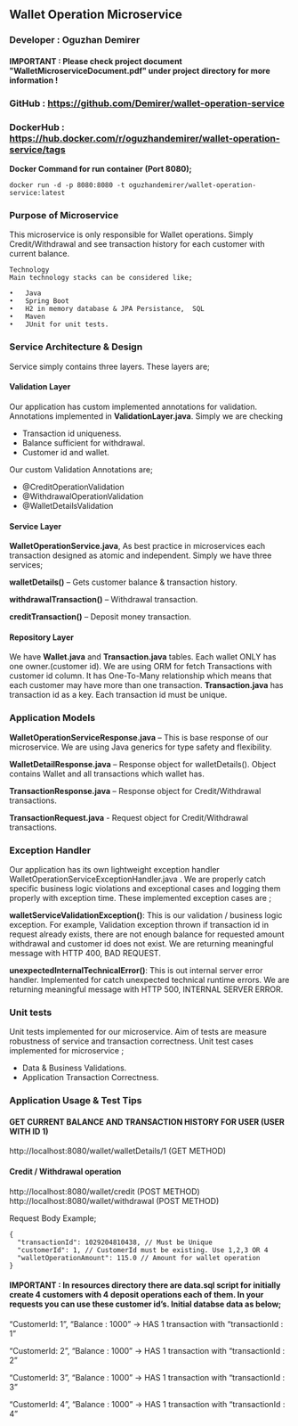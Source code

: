 ## Wallet Operation Microservice

### Developer : Oguzhan Demirer

#### IMPORTANT : Please check project document "WalletMicroserviceDocument.pdf" under project directory for more information !

### GitHub : https://github.com/Demirer/wallet-operation-service
### DockerHub : https://hub.docker.com/r/oguzhandemirer/wallet-operation-service/tags

**Docker Command for run container (Port 8080);**

    docker run -d -p 8080:8080 -t oguzhandemirer/wallet-operation-service:latest

### Purpose of Microservice
This microservice is only responsible for Wallet operations. Simply Credit/Withdrawal and see transaction history for each customer with current balance.

    Technology
    Main technology stacks can be considered like;

    •	Java
    •	Spring Boot
    •	H2 in memory database & JPA Persistance,  SQL
    •	Maven
    •	JUnit for unit tests.

### Service Architecture & Design

Service simply contains three layers. These  layers are;

#### Validation Layer
Our application has custom implemented annotations for validation. Annotations implemented in **ValidationLayer.java**. Simply we are checking
-	Transaction id uniqueness.
-	Balance sufficient for withdrawal.
-	Customer id and wallet.

Our custom Validation Annotations are;
-	@CreditOperationValidation
-	@WithdrawalOperationValidation
-	@WalletDetailsValidation

#### Service Layer
**WalletOperationService.java**,  As best practice in microservices each transaction designed as atomic and independent. Simply we have three services;

**walletDetails()**  – Gets customer balance & transaction history.

**withdrawalTransaction()**  – Withdrawal transaction.

**creditTransaction()** – Deposit money transaction.


#### Repository Layer
We have **Wallet.java** and **Transaction.java** tables. Each wallet ONLY has one owner.(customer id). 
We are using ORM for fetch Transactions with customer id column. It has One-To-Many relationship which means that each customer may have more than one transaction. 
**Transaction.java** has transaction id as a key. Each transaction id must be unique.

### Application Models
**WalletOperationServiceResponse.java** – This is base response of our microservice. We are using Java generics for type safety and flexibility.

**WalletDetailResponse.java** – Response object for walletDetails(). Object contains Wallet and all transactions which wallet has.

**TransactionResponse.java** – Response object for Credit/Withdrawal transactions.

**TransactionRequest.java** - Request object for Credit/Withdrawal transactions.

### Exception Handler
Our application has its own lightweight exception handler WalletOperationServiceExceptionHandler.java . 
We are properly catch specific business logic violations and exceptional cases and logging them properly with exception time. 
These implemented exception cases are ;

**walletServiceValidationException()**: This is our validation / business logic exception. For example, Validation exception thrown if transaction id in request already exists, there are not enough balance for requested amount withdrawal and customer id does not exist. We are returning meaningful message with HTTP 400, BAD REQUEST.

**unexpectedInternalTechnicalError()**: This is out internal server error handler. Implemented for catch unexpected technical runtime errors. We are returning meaningful message with HTTP 500, INTERNAL SERVER ERROR.

### Unit tests
Unit tests implemented for our microservice. Aim of tests are measure robustness of service and transaction correctness. Unit test cases implemented for microservice ;
- Data & Business Validations.
- Application Transaction Correctness.




### Application Usage & Test Tips

#### GET CURRENT BALANCE AND TRANSACTION HISTORY FOR USER (USER WITH ID 1)
http://localhost:8080/wallet/walletDetails/1 (GET METHOD)

#### Credit / Withdrawal operation
http://localhost:8080/wallet/credit (POST METHOD)
http://localhost:8080/wallet/withdrawal (POST METHOD)

Request Body Example;


    {
      "transactionId": 1029204810438, // Must be Unique
      "customerId": 1, // CustomerId must be existing. Use 1,2,3 OR 4
      "walletOperationAmount": 115.0 // Amount for wallet operation
    }

#### IMPORTANT : In resources directory there are data.sql script for initially create 4 customers with 4 deposit operations each of them. In your requests you can use these customer id’s. Initial databse data as below;

“CustomerId: 1”, “Balance : 1000” -> HAS 1 transaction with “transactionId : 1”

“CustomerId: 2”, “Balance : 1000” -> HAS 1 transaction with “transactionId : 2”

“CustomerId: 3”, “Balance : 1000” -> HAS 1 transaction with “transactionId : 3”

“CustomerId: 4”, “Balance : 1000” -> HAS 1 transaction with “transactionId : 4”